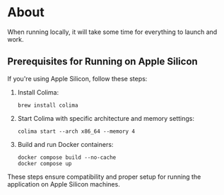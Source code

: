 # About

When running locally, it will take some time for everything to launch and work. 

## Prerequisites for Running on Apple Silicon

If you're using Apple Silicon, follow these steps:

1. Install Colima:
   ```
   brew install colima
   ```

2. Start Colima with specific architecture and memory settings:
   ```
   colima start --arch x86_64 --memory 4
   ```

3. Build and run Docker containers:
   ```
   docker compose build --no-cache
   docker compose up
   ```

These steps ensure compatibility and proper setup for running the application on Apple Silicon machines.

